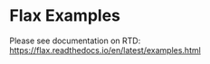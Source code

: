 # Flax Examples

Please see documentation on RTD:
https://flax.readthedocs.io/en/latest/examples.html
